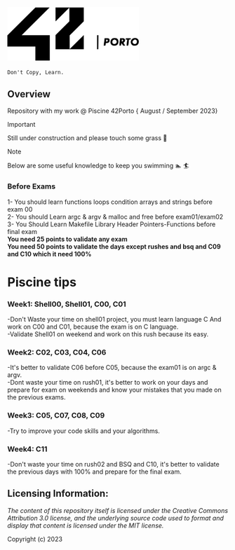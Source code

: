 <img src="Files/Images/logo42_dark.svg" width="300" alt="42 Logo">

`Don't Copy, Learn.` <br />

## Overview
Repository with my work @ Piscine 42Porto { August / September 2023}


> [!IMPORTANT]
> Still under construction and please touch some grass :herb:


> [!NOTE]
> Below are some useful knowledge to keep you swimming :swimmer: :surfer:

### **Before Exams** <br />
1- You should learn functions loops condition arrays and strings before exam 00 <br />
2- You should Learn argc & argv & malloc and free before exam01/exam02 <br />
3- You Should Learn Makefile Library Header Pointers-Functions before final exam <br />
**You need 25 points to validate any exam** <br />
**You need 50 points to validate the days except rushes and bsq and C09 and C10 which it need 100%** 
# Piscine tips <br />
### **Week1:** Shell00, Shell01, C00, C01 <br />
-Don't Waste your time on shell01 project, you must learn language C And work on C00 and C01, because the exam is on C language. <br />
-Validate Shell01 on weekend and work on this rush because its easy. <br />
### **Week2:** C02, C03, C04, C06 <br />
-It's better to validate C06 before C05, because the exam01 is on argc & argv. <br />
-Dont waste your time on rush01, it's better to work on your days and prepare for exam on weekends and know your mistakes that you made on the previous exams. <br />
### **Week3:** C05, C07, C08, C09 <br />
-Try to improve your code skills and your algorithms. <br />
### **Week4:** C11 <br />
-Don't waste your time on rush02 and BSQ and C10, it's better to validate the previous days with 100% and prepare for the final exam. <br />

## Licensing Information:

*The content of this repository itself is licensed under the Creative Commons
Attribution 3.0 license, and the underlying source code used to format and
display that content is licensed under the MIT license.*

Copyright (c) 2023 
